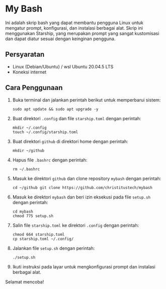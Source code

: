 # My Bash

Ini adalah skrip bash yang dapat membantu pengguna Linux untuk mengatur prompt, konfigurasi, dan instalasi berbagai alat. Skrip ini menggunakan Starship, yang merupakan prompt yang sangat kustomisasi dan dapat diatur sesuai dengan keinginan pengguna.

## Persyaratan

- Linux (Debian/Ubuntu) / wsl Ubuntu 20.04.5 LTS
- Koneksi internet

## Cara Penggunaan

1. Buka terminal dan jalankan perintah berikut untuk memperbarui sistem:

   ```
   sudo apt update && sudo apt upgrade -y
   ```

2. Buat direktori `.config` dan file `starship.toml` dengan perintah:

   ```
   mkdir ~/.config
   touch ~/.config/starship.toml
   ```

3. Buat direktori `github` di direktori home dengan perintah:

   ```
   mkdir ~/github
   ```

4. Hapus file `.bashrc` dengan perintah:

   ```
   rm ~/.bashrc
   ```

5. Masuk ke direktori `github` dan clone repository `mybash` dengan perintah:

   ```
   cd ~/github git clone https://github.com/christitustech/mybash
   ```

6. Masuk ke direktori `mybash` dan beri izin eksekusi pada file `setup.sh` dengan perintah:

   ```
   cd mybash
   chmod 775 setup.sh
   ```

7. Salin file `starship.toml` ke direktori `.config` dengan perintah:

   ```
   chmod 664 starship.toml
   cp starship.toml ~/.config/
   ```

8. Jalankan file `setup.sh` dengan perintah:

   ```
   ./setup.sh
   ```

9. Ikuti instruksi pada layar untuk mengkonfigurasi prompt dan instalasi berbagai alat.

Selamat mencoba!
